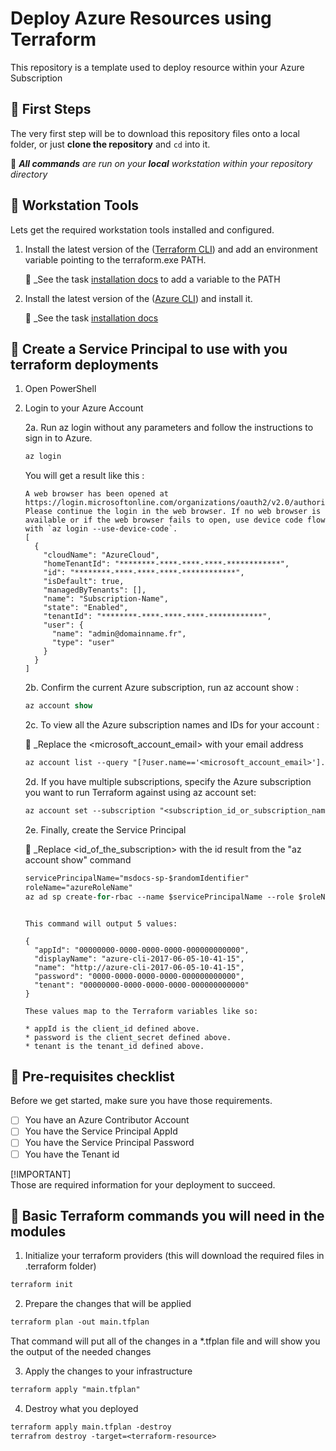 # Deploy Azure Resources using Terraform

This repository is a template used to deploy resource within your Azure Subscription

## 🚀 First Steps

The very first step will be to download this repository files onto a local folder, or just **clone the repository** and `cd` into it.

📍 _**All commands** are run on your **local** workstation within your repository directory_

## 🔧 Workstation Tools

Lets get the required workstation tools installed and configured.

1. Install the latest version of the ([Terraform CLI](https://developer.hashicorp.com/terraform/downloads)) and add an environment variable pointing to the terraform.exe PATH.

    📍 _See the task [installation docs](https://stackoverflow.com/questions/1618280/where-can-i-set-path-to-make-exe-on-windows) to add a variable to the PATH

2. Install the latest version of the ([Azure CLI](https://learn.microsoft.com/en-us/cli/azure/install-azure-cli-windows?tabs=azure-cli)) and install it.

    📍 _See the task [installation docs](https://learn.microsoft.com/en-us/cli/azure/install-azure-cli-windows?tabs=azure-cli)

## 📄 Create a Service Principal to use with you terraform deployments

1. Open PowerShell
2. Login to your Azure Account 

    2a. Run az login without any parameters and follow the instructions to sign in to Azure.

      ```ps
      az login
      ```

      You will get a result like this :

      ```text
      A web browser has been opened at https://login.microsoftonline.com/organizations/oauth2/v2.0/authorize. Please continue the login in the web browser. If no web browser is available or if the web browser fails to open, use device code flow with `az login --use-device-code`.
      [
        {
          "cloudName": "AzureCloud",
          "homeTenantId": "********-****-****-****-************",
          "id": "********-****-****-****-************",
          "isDefault": true,
          "managedByTenants": [],
          "name": "Subscription-Name",
          "state": "Enabled",
          "tenantId": "********-****-****-****-************",
          "user": {
            "name": "admin@domainname.fr",
            "type": "user"
          }
        }
      ]
      ```
    2b. Confirm the current Azure subscription, run az account show :

      ```ps
      az account show
      ```

    2c. To view all the Azure subscription names and IDs for your account :

      📍 _Replace the <microsoft_account_email> with your email address

      ```ps
      az account list --query "[?user.name=='<microsoft_account_email>'].{Name:name, ID:id, Default:isDefault}" --output Table
      ```

    2d. If you have multiple subscriptions, specify the Azure subscription you want to run Terraform against using az account set:

      ```ps
      az account set --subscription "<subscription_id_or_subscription_name>"
      ```

    2e. Finally, create the Service Principal

      📍 _Replace <id_of_the_subscription> with the id result from the "az account show" command 

      ```ps
      servicePrincipalName="msdocs-sp-$randomIdentifier"
      roleName="azureRoleName"
      az ad sp create-for-rbac --name $servicePrincipalName --role $roleName --scopes="/subscriptions/<id_of_the_subscription>"
      ```

      ```text

      This command will output 5 values:

      {
        "appId": "00000000-0000-0000-0000-000000000000",
        "displayName": "azure-cli-2017-06-05-10-41-15",
        "name": "http://azure-cli-2017-06-05-10-41-15",
        "password": "0000-0000-0000-0000-000000000000",
        "tenant": "00000000-0000-0000-0000-000000000000"
      }

      These values map to the Terraform variables like so:

      * appId is the client_id defined above.
      * password is the client_secret defined above.
      * tenant is the tenant_id defined above.

      ```

## 📝 Pre-requisites checklist

Before we get started, make sure you have those requirements.

- [ ] You have an Azure Contributor Account
- [ ] You have the Service Principal AppId
- [ ] You have the Service Principal Password
- [ ] You have the Tenant id

[!IMPORTANT]  
Those are required information for your deployment to succeed.

## :rocket: Basic Terraform commands you will need in the modules

1. Initialize your terraform providers (this will download the required files in .terraform folder)

```ps
terraform init
```

2. Prepare the changes that will be applied

```ps
terraform plan -out main.tfplan
```

That command will put all of the changes in a *.tfplan file and will show you the output of the needed changes

3. Apply the changes to your infrastructure

```ps
terraform apply "main.tfplan"
```

4. Destroy what you deployed

```ps
terraform apply main.tfplan -destroy
terrafrom destroy -target=<terraform-resource>
```